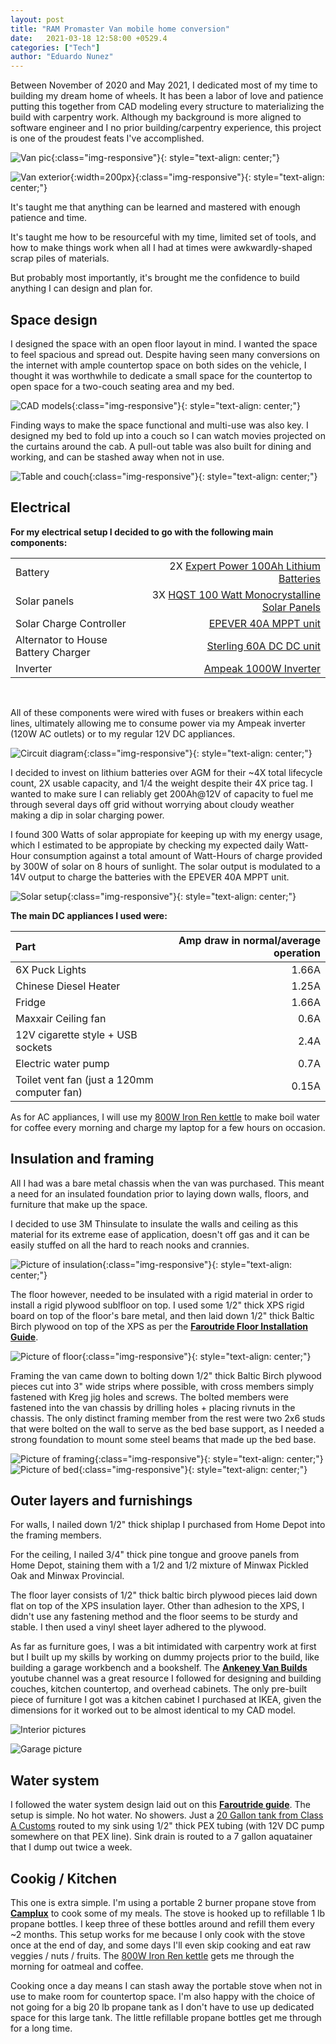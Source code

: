 ```yaml
---
layout: post
title: "RAM Promaster Van mobile home conversion"
date:   2021-03-18 12:58:00 +0529.4
categories: ["Tech"]
author: "Eduardo Nunez"
---
```


Between November of 2020 and May 2021, I dedicated most of my time to building my dream home of wheels. It has been a labor of love and patience putting this together from CAD modeling every structure to materializing the build with carpentry work. Although my background is more aligned to software engineer and I no prior building/carpentry experience, this project is one of the proudest feats I've accomplished.

![Van pic](/posts-photos/VANLIFE/7.jpeg){:class="img-responsive"}{: style="text-align: center;"}

![Van exterior](/posts-photos/VANLIFE/10.jpeg){:width=200px}{:class="img-responsive"}{: style="text-align: center;"}

It's taught me that anything can be learned and mastered with enough patience and time. 

It's taught me how to be resourceful with my time, limited set of tools, and how to make things work when all I had at times were awkwardly-shaped scrap piles of materials.

But probably most importantly, it's brought me the confidence to build anything I can design and plan for.

## Space design

I designed the space with an open floor layout in mind. I wanted the space to feel spacious and spread out. Despite having seen many conversions on the internet with ample countertop space on both sides on the vehicle, I thought it was worthwhile to dedicate a small space for the countertop to open space for a two-couch seating area and my bed. 

![CAD models](/posts-photos/VANLIFE/CAD_ALL.jpg){:class="img-responsive"}{: style="text-align: center;"}

Finding ways to make the space functional and multi-use was also key. I designed my bed to fold up into a couch so I can watch movies projected on the curtains around the cab. A pull-out table was also built for dining and working, and can be stashed away when not in use.

![Table and couch](/posts-photos/VANLIFE/building-wip.jpeg){:class="img-responsive"}{: style="text-align: center;"}

## Electrical

<b>For my electrical setup I decided to go with the following main components:</b>

|      |             |
| :--- | ---:        |
| Battery | 2X [Expert Power 100Ah Lithium Batteries](https://www.amazon.com/ExpertPower-Rechargeable-2500-7000-lifetime-Applications/dp/B07X4Z8FML) |
| Solar panels | 3X [HQST 100 Watt Monocrystalline Solar Panels](https://www.amazon.com/HQST-Monocrystalline-Efficiency-Charging-Applications/dp/B08SVXMK3V) |
| Solar Charge Controller | [EPEVER 40A MPPT unit](https://www.amazon.com/EPEVER-Controller-Regulator-Backlight-Lead-Acid/dp/B077HHYYHT) |
| Alternator to House Battery Charger | [Sterling 60A DC DC unit](https://www.amazon.com/Sterling-BB1260-12-Volt-60-Amps/dp/B071RKX5W2) |
| Inverter | [Ampeak 1000W Inverter](https://www.amazon.com/Ampeak-Inverter-Converter-Outlets-Modified/dp/B071NZ8DSB) |

<br/>

All of these components were wired with fuses or breakers within each lines, ultimately allowing me to consume power via my Ampeak inverter (120W AC outlets) or to my regular 12V DC appliances.

![Circuit diagram](/posts-photos/VANLIFE/circuit.png){:class="img-responsive"}{: style="text-align: center;"}

I decided to invest on lithium batteries over AGM for their ~4X total lifecycle count, 2X usable capacity, and 1/4 the weight despite their 4X price tag. I wanted to make sure I can reliably get 200Ah@12V of capacity to fuel me through several days off grid without worrying about cloudy weather making a dip in solar charging power.

I found 300 Watts of solar appropiate for keeping up with my energy usage, which I estimated to be appropiate by checking my expected daily Watt-Hour consumption against a total amount of Watt-Hours of charge provided by 300W of solar on 8 hours of sunlight. The solar output is modulated to a 14V output to charge the batteries with the EPEVER 40A MPPT unit.

![Solar setup](/posts-photos/VANLIFE/roof.gif){:class="img-responsive"}{: style="text-align: center;"}

<b>The main DC appliances I used were:</b>

| Part | Amp draw in normal/average operation |
| :--- | ---:        |
| 6X Puck Lights | 1.66A |
| Chinese Diesel Heater | 1.25A |
| Fridge | 1.66A |
| Maxxair Ceiling fan | 0.6A |
| 12V cigarette style + USB sockets | 2.4A |
| Electric water pump | 0.7A |
| Toilet vent fan (just a 120mm computer fan) | 0.15A |

As for AC appliances, I will use my [800W Iron Ren kettle](https://www.amazon.com/Portable-Electric-Kettle-Travel-Stainless/dp/B07DMVV475) to make boil water for coffee every morning and charge my laptop for a few hours on occasion.

## Insulation and framing

All I had was a bare metal chassis when the van was purchased. This meant a need for an insulated foundation prior to laying down walls, floors, and furniture that make up the space.

I decided to use 3M Thinsulate to insulate the walls and ceiling as this material for its extreme ease of application, doesn't off gas and it can be easily stuffed on all the hard to reach nooks and crannies.

![Picture of insulation](/posts-photos/VANLIFE/framing0.jpeg){:class="img-responsive"}{: style="text-align: center;"}

The floor however, needed to be insulated with a rigid material in order to install a rigid plywood sublfloor on top. I used some 1/2" thick XPS rigid board on top of the floor's bare metal, and then laid down 1/2" thick Baltic Birch plywood on top of the XPS as per the <b>[Faroutride Floor Installation Guide](https://faroutride.com/floor-installation/)</b>.

![Picture of floor](/posts-photos/VANLIFE/floor_insulation.jpeg){:class="img-responsive"}{: style="text-align: center;"}

Framing the van came down to bolting down 1/2" thick Baltic Birch plywood pieces cut into 3" wide strips where possible, with cross members simply fastened with Kreg jig holes and screws. The bolted members were fastened into the van chassis by drilling holes + placing rivnuts in the chassis. The only distinct framing member from the rest were two 2x6 studs that were bolted on the wall to serve as the bed base support, as I needed a strong foundation to mount some steel beams that made up the bed base.

![Picture of framing](/posts-photos/VANLIFE/framing3.jpeg){:class="img-responsive"}{: style="text-align: center;"}
![Picture of bed](/posts-photos/VANLIFE/furnish3.jpeg){:class="img-responsive"}{: style="text-align: center;"}

## Outer layers and furnishings

For walls, I nailed down 1/2" thick shiplap I purchased from Home Depot into the framing members.

For the ceiling, I nailed 3/4" thick pine tongue and groove panels from Home Depot, staining them with a 1/2 and 1/2 mixture of Minwax Pickled Oak and Minwax Provincial.

The floor layer consists of 1/2" thick baltic birch plywood pieces laid down flat on top of the XPS insulation layer. Other than adhesion to the XPS, I didn't use any fastening method and the floor seems to be sturdy and stable. I then used a vinyl sheet layer adhered to the plywood.

As far as furniture goes, I was a bit intimidated with carpentry work at first but I built up my skills by working on dummy projects prior to the build, like building a garage workbench and a bookshelf. The <b>[Ankeney Van Builds](https://www.youtube.com/channel/UCblE9bB30z5gJi98t4uCXnw)</b> youtube channel was a great resource I followed for designing and building couches, kitchen countertop, and overhead cabinets. The only pre-built piece of furniture I got was a kitchen cabinet I purchased at IKEA, given the dimensions for it worked out to be almost identical to my CAD model.

![Interior pictures](/posts-photos/VANLIFE/6.jpeg)

![Garage picture](/posts-photos/VANLIFE/2.jpeg)

## Water system

I followed the water system design laid out on this <b>[Faroutride guide](https://faroutride.com/water-system/)</b>. The setup is simple. No hot water. No showers. Just a [20 Gallon tank from Class A Customs](https://www.amazon.com/Class-Customs-T-2000-Gallon-Approved/dp/B07659973Z) routed to my sink using 1/2" thick PEX tubing (with 12V DC pump somewhere on that PEX line). Sink drain is routed to a 7 gallon aquatainer that I dump out twice a week.

## Cookig / Kitchen

This one is extra simple. I'm using a portable 2 burner propane stove from <b>[Camplux](https://www.amazon.com/dp/B0863RHXZY)</b> to cook some of my meals. The stove is hooked up to refillable 1 lb propane bottles. I keep three of these bottles around and refill them every ~2 months. This setup works for me because I only cook with the stove once at the end of day, and some days I'll even skip cooking and eat raw veggies / nuts / fruits. The [800W Iron Ren kettle](https://www.amazon.com/Portable-Electric-Kettle-Travel-Stainless/dp/B07DMVV475) gets me through the morning for oatmeal and coffee.

Cooking once a day means I can stash away the portable stove when not in use to make room for countertop space. I'm also happy with the choice of not going for a big 20 lb propane tank as I don't have to use up dedicated space for this large tank. The little refillable propane bottles get me through for a long time.